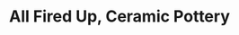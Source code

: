 ---
title: "All Fired Up, Ceramic Pottery"
url: /burlingame/all-fired-up-ceramic-pottery/
shop: furniture
---